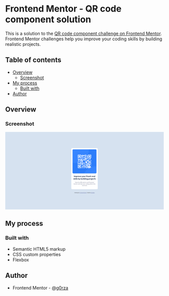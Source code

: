 # Frontend Mentor - QR code component solution

This is a solution to the [QR code component challenge on Frontend Mentor](https://www.frontendmentor.io/challenges/qr-code-component-iux_sIO_H). Frontend Mentor challenges help you improve your coding skills by building realistic projects.

## Table of contents

- [Overview](#overview)
  - [Screenshot](#screenshot)
- [My process](#my-process)
  - [Built with](#built-with)
- [Author](#author)


## Overview

### Screenshot

![Screenshot](design/qrcomponent.png)

## My process

### Built with

- Semantic HTML5 markup
- CSS custom properties
- Flexbox

## Author

- Frontend Mentor - [@g0rza](https://www.frontendmentor.io/profile/g0rza)
